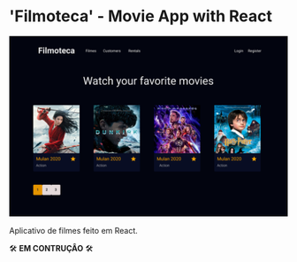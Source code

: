 # 'Filmoteca' - Movie App with React 

![App Image](background.png)

Aplicativo de filmes feito em React.

🛠 **EM CONTRUÇÂO** 🛠